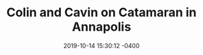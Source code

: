 ---
layout: image-gallery
title: Colin and Cavin on Catamaran in Annapolis
date: 2019-10-14 15:30:12 -0400
categories: image-gallery
image_path: images/image-gallery/colin_cavin.jpeg
description: Colin and Cavin on a yacht at the Annapolis Sailboat show 2019
permalink: projects.html
---